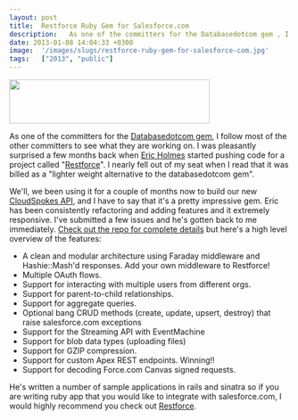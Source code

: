 ```yaml
---
layout: post
title:  Restforce Ruby Gem for Salesforce.com
description:   As one of the committers for the Databasedotcom gem , I follow most of the other committers to see what they are working on. I was pleasantly surprised a few months back when Eric Holmes started pushing code for a project called Restforce . I nearly fell out of my seat when I read that it was billed as a lighter weight alternative to the databasedotcom gem. Well, we been using it for a couple of months now to build our new CloudSpokes API , and I have to say that its a pretty impressive gem. E
date: 2013-01-08 14:04:33 +0300
image:  '/images/slugs/restforce-ruby-gem-for-salesforce-com.jpg'
tags:   ["2013", "public"]
---
```

<p><a href="http://res.cloudinary.com/blog-jeffdouglas-com/image/upload/v1400327736/restforce_l7vo46.png"><img src="http://res.cloudinary.com/blog-jeffdouglas-com/image/upload/v1400327736/restforce_l7vo46.png" alt="" title="restforce" width="359" height="79" class="alignnone size-full wp-image-4679" /></a></p>
<p>As one of the committers for the <a href="https://github.com/heroku/databasedotcom">Databasedotcom gem</a>, I follow most of the other committers to see what they are working on. I was pleasantly surprised a few months back when <a href="https://github.com/ejholmes">Eric Holmes</a> started pushing code for a project called "<a href="https://github.com/ejholmes/restforce">Restforce</a>". I nearly fell out of my seat when I read that it was billed as a "lighter weight alternative to the databasedotcom gem".</p>
<p>We'll, we been using it for a couple of months now to build our new <a href="https://github.com/cloudspokes/cs-api">CloudSpokes API</a>, and I have to say that it's a pretty impressive gem. Eric has been consistently refactoring and adding features and it extremely responsive. I've submitted a few issues and he's gotten back to me immediately. <a href="https://github.com/ejholmes/restforce">Check out the repo for complete details</a> but here's a high level overview of the features:</p>
<ul>
<li>A clean and modular architecture using Faraday middleware and Hashie::Mash'd responses. Add your own middleware to Restforce!
<li>Multiple OAuth flows.
<li>Support for interacting with multiple users from different orgs.
<li>Support for parent-to-child relationships.
<li>Support for aggregate queries.
<li>Optional bang CRUD methods (create, update, upsert, destroy) that raise salesforce.com exceptions
<li>Support for the Streaming API with EventMachine
<li>Support for blob data types (uploading files)
<li>Support for GZIP compression.
<li>Support for custom Apex REST endpoints. Winning!!
<li>Support for decoding Force.com Canvas signed requests.</ul>
<p>He's written a number of sample applications in rails and sinatra so if you are writing ruby app that you would like to integrate with salesforce.com, I would highly recommend you check out <a href="https://github.com/ejholmes/restforce">Restforce</a>.</p>

